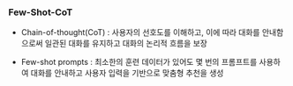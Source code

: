 ### Few-Shot-CoT

- Chain-of-thought(CoT) : 사용자의 선호도를 이해하고, 이에 따라 대화를 안내함으로써 일관된 대화를 유지하고 대화의 논리적 흐름을 보장
    
- Few-shot prompts : 최소한의 훈련 데이터가 있어도 몇 번의 프롬프트를 사용하여 대화를 안내하고 사용자 입력을 기반으로 맞춤형 추천을 생성